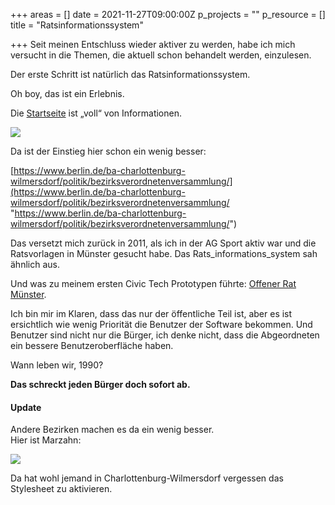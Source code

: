 +++
areas = []
date = 2021-11-27T09:00:00Z
p_projects = ""
p_resource = []
title = "Ratsinformationssystem"

+++
Seit meinen Entschluss wieder aktiver zu werden, habe ich mich versucht in die Themen, die aktuell schon behandelt werden, einzulesen.

Der erste Schritt ist natürlich das Ratsinformationssystem.

Oh boy, das ist ein Erlebnis.

Die [Startseite](https://www.berlin.de/ba-charlottenburg-wilmersdorf/politik/bezirksverordnetenversammlung/online/allris.net.asp) ist „voll“ von Informationen.

![](/v1637829968/milafrerichs.com/uploads/Bildschirmfoto_2021-11-25_um_09.45.35_azu8ei.png)

Da ist der Einstieg hier schon ein wenig besser:

[https://www.berlin.de/ba-charlottenburg-wilmersdorf/politik/bezirksverordnetenversammlung/](https://www.berlin.de/ba-charlottenburg-wilmersdorf/politik/bezirksverordnetenversammlung/ "https://www.berlin.de/ba-charlottenburg-wilmersdorf/politik/bezirksverordnetenversammlung/")

Das versetzt mich zurück in 2011, als ich in der AG Sport aktiv war und die Ratsvorlagen in Münster gesucht habe. Das Rats_informations_system sah ähnlich aus.

Und was zu meinem ersten Civic Tech Prototypen führte: [Offener Rat Münster](https://github.com/codeformuenster/offenerrat-ms).

Ich bin mir im Klaren, dass das nur der öffentliche Teil ist, aber es ist ersichtlich wie wenig Priorität die Benutzer der Software bekommen. Und Benutzer sind nicht nur die Bürger, ich denke nicht, dass die Abgeordneten ein bessere Benutzeroberfläche haben.

Wann leben wir, 1990?

**Das schreckt jeden Bürger doch sofort ab.**

#### Update

Andere Bezirken machen es da ein wenig besser.  
Hier ist Marzahn:

![](/v1638009111/milafrerichs.com/uploads/Bildschirmfoto_2021-11-27_um_11.31.42_krtadv.png)

Da hat wohl jemand in Charlottenburg-Wilmersdorf vergessen das Stylesheet zu aktivieren.
